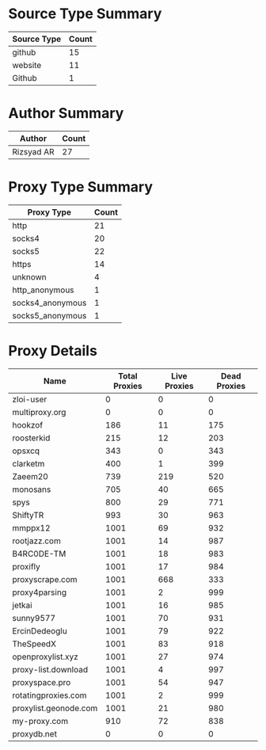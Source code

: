 # Source Type Summary

| Source Type | Count |
|-------------|-------|
| github | 15 |
| website | 11 |
| Github | 1 |


# Author Summary

| Author | Count |
|--------|-------|
| Rizsyad AR | 27 |


# Proxy Type Summary

| Proxy Type | Count |
|------------|-------|
| http | 21 |
| socks4 | 20 |
| socks5 | 22 |
| https | 14 |
| unknown | 4 |
| http_anonymous | 1 |
| socks4_anonymous | 1 |
| socks5_anonymous | 1 |


# Proxy Details

| Name | Total Proxies | Live Proxies | Dead Proxies |
|------|---------------|--------------|---------------|
| zloi-user | 0 | 0 | 0 |
| multiproxy.org | 0 | 0 | 0 |
| hookzof | 186 | 11 | 175 |
| roosterkid | 215 | 12 | 203 |
| opsxcq | 343 | 0 | 343 |
| clarketm | 400 | 1 | 399 |
| Zaeem20 | 739 | 219 | 520 |
| monosans | 705 | 40 | 665 |
| spys | 800 | 29 | 771 |
| ShiftyTR | 993 | 30 | 963 |
| mmppx12 | 1001 | 69 | 932 |
| rootjazz.com | 1001 | 14 | 987 |
| B4RC0DE-TM | 1001 | 18 | 983 |
| proxifly | 1001 | 17 | 984 |
| proxyscrape.com | 1001 | 668 | 333 |
| proxy4parsing | 1001 | 2 | 999 |
| jetkai | 1001 | 16 | 985 |
| sunny9577 | 1001 | 70 | 931 |
| ErcinDedeoglu | 1001 | 79 | 922 |
| TheSpeedX | 1001 | 83 | 918 |
| openproxylist.xyz | 1001 | 27 | 974 |
| proxy-list.download | 1001 | 4 | 997 |
| proxyspace.pro | 1001 | 54 | 947 |
| rotatingproxies.com | 1001 | 2 | 999 |
| proxylist.geonode.com | 1001 | 21 | 980 |
| my-proxy.com | 910 | 72 | 838 |
| proxydb.net | 0 | 0 | 0 |

